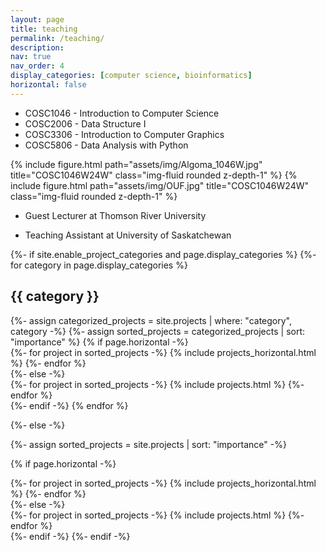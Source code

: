 ```yaml
---
layout: page
title: teaching
permalink: /teaching/
description: 
nav: true
nav_order: 4
display_categories: [computer science, bioinformatics]
horizontal: false
---
```


- COSC1046 - Introduction to Computer Science
- COSC2006 - Data Structure I
- COSC3306 - Introduction to Computer Graphics
- COSC5806 - Data Analysis with Python
<div class="row">
    <div class="col-sm mt-3 mt-md-0">
        {% include figure.html path="assets/img/Algoma_1046W.jpg" title="COSC1046W24W" class="img-fluid rounded z-depth-1" %}
        {% include figure.html path="assets/img/OUF.jpg" title="COSC1046W24W" class="img-fluid rounded z-depth-1" %}
    </div>
</div>

- Guest Lecturer at Thomson River University

- Teaching Assistant at University of Saskatchewan

<!-- pages/teaching.md -->
<div class="projects">
{%- if site.enable_project_categories and page.display_categories %}
  <!-- Display categorized projects -->
  {%- for category in page.display_categories %}
  <h2 class="category">{{ category }}</h2>
  {%- assign categorized_projects = site.projects | where: "category", category -%}
  {%- assign sorted_projects = categorized_projects | sort: "importance" %}
  <!-- Generate cards for each project -->
  {% if page.horizontal -%}
  <div class="container">
    <div class="row row-cols-2">
    {%- for project in sorted_projects -%}
      {% include projects_horizontal.html %}
    {%- endfor %}
    </div>
  </div>
  {%- else -%}
  <div class="grid">
    {%- for project in sorted_projects -%}
      {% include projects.html %}
    {%- endfor %}
  </div>
  {%- endif -%}
  {% endfor %}

{%- else -%}
<!-- Display projects without categories -->
  {%- assign sorted_projects = site.projects | sort: "importance" -%}
  <!-- Generate cards for each project -->
  {% if page.horizontal -%}
  <div class="container">
    <div class="row row-cols-2">
    {%- for project in sorted_projects -%}
      {% include projects_horizontal.html %}
    {%- endfor %}
    </div>
  </div>
  {%- else -%}
  <div class="grid">
    {%- for project in sorted_projects -%}
      {% include projects.html %}
    {%- endfor %}
  </div>
  {%- endif -%}
{%- endif -%}
</div>